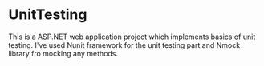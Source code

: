 # UnitTesting
This is a ASP.NET web application project which implements basics of unit testing. I've used Nunit framework for the unit testing part and Nmock library fro mocking any methods.
